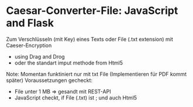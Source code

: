 # Caesar-Converter-File: JavaScript and Flask 
Zum Verschlüsseln (mit Key) eines Texts oder File (.txt extension) mit Caeser-Encryption

+ using Drag and Drog
+ oder the standart imput methode from Html5


Note: Momentan funktiniert nur mit txt File (Implementieren für PDF kommt später)
Voraussetzungen gecheckt:
+ File unter 1 MB => gesandt mit REST-API
+ JavaScript checkt, if File (.txt) ist ; und auch Html5
